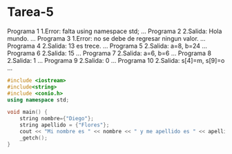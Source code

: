 # Tarea-5
Programa 1
1.Error: falta using namespace std;
...
Programa 2
2.Salida: Hola mundo.
...
Programa 3
1.Error: no se debe de regresar ningun valor.
...
Programa 4
2.Salida: 13 es trece.
...
Programa 5
2.Salida: a=8, b=24
...
Programa 6
2.Salida: 15
...
Programa 7
2.Salida: a=6, b=6
...
Programa 8
2.Salida: 1
...
Programa 9
2.Salida: 0
...
Programa 10
2.Salida: s[4]=m, s[9]=o
...
```C++
#include <iostream>
#include<string>
#include <conio.h>
using namespace std;

void main() {
	string nombre={"Diego"};
	string apellido = {"Flores"};
	cout << "Mi nombre es " << nombre << " y me apellido es " << apellido << ".";
	_getch();
}
```





